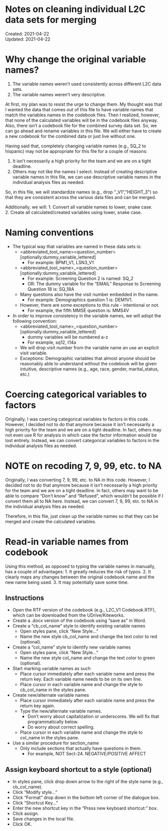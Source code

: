 Notes on cleaning individual L2C data sets for merging
================
Created: 2021-04-22 <br> Updated: 2021-04-22

# Why change the original variable names?

1.  The variable names weren’t used consistently across different L2C
    data sets.  
2.  The variable names weren’t very descriptive.

At first, my plan was to resist the urge to change them. My thought was
that I wanted the data that comes out of this file to have variable
names that match the variables names in the codebook files. Then I
realized, however, that none of the calculated variables will be in the
codebook files anyway. Also, there isn’t a codebook file for the
combined survey data set. So, we can go ahead and rename variables in
this file. We will either have to create a new codebook for the combined
data or just live without one.

Having said that, completely changing variable names (e.g., SQ\_2 to
hispanic) may not be appropriate for this file for a couple of reasons:
1. It isn’t necessarily a high priority for the team and we are on a
tight deadline.  
2. Others may not like the names I select. Instead of creating
descriptive variable names in this file, we can use descriptive variable
names in the individual analysis files as needed.

So, in this file, we will standardize names (e.g., drop
"\_V1“,”HEIGHT\_3") so that they are consistent across the various data
files and can be merged.

Additionally, we will: 1. Convert all variable names to lower, snake
case.  
2. Create all calculated/created variables using lower, snake case.

# Naming conventions

-   The typical way that variables are named in these data sets is:
    -   <abbreviated_tool_name><question_number>\[optionally:dummy\_variable\_lettered\]
        -   For example: BPM1\_V1, LSN3\_V1
    -   <abbreviated_tool_name>\_<question_number>\[optionally:dummy\_variable\_lettered\]
        -   For example: Screening Question 2 is named: SQ\_2
        -   OR: The dummy variable for the “EMAIL” Response to Screening
            Question 18 is: SQ\_18A
    -   Many questions also have the visit number embedded in the name.
        -   For example: Demographics question 1 is: DEM1V1.
    -   However, there are some exceptions to this rule - intentional or
        not.
        -   For example, the fifth MMSE question is: MMS4V
-   In order to improve consistency in the variable names, we will adopt
    the following convention:
    -   <abbreviated_tool_name>\_<question_number>\[optionally:dummy\_variable\_lettered\]
        -   dummy variables will be numbered a-z
        -   For example, sq12, t14a
    -   We will drop visit number from the variable name an use an
        explicit visit variable.
    -   Exceptions: Demographic variables that almost anyone should be
        reasonably able to understand without the codebook will be given
        intuitive, descriptive names (e.g., age, race, gender,
        marital\_status, etc.)

# Coercing categorical variables to factors

Originally, I was coercing categorical variables to factors in this
code. However, I decided not to do that anymore because it isn’t
necessarily a high priority for the team and we are on a tight deadline.
In fact, others may not even use R for analysis in which case the factor
information would be lost entirely. Instead, we can convert categorical
variables to factors in the individual analysis files as needed.

# NOTE on recoding 7, 9, 99, etc. to NA

Originally, I was converting 7, 9, 99, etc. to NA in this code. However,
I decided not to do that anymore because it isn’t necessarily a high
priority for the team and we are on a tight deadline. In fact, others
may want to be able to compare “Don’t know” and “Refused”, which
wouldn’t be possible if I convert them all to NA here. Instead, we can
convert 7, 9, 99, etc. to NA in the individual analysis files as needed.

Therefore, in this file, just clean up the variable names so that they
can be merged and create the calculated variables.

# Read-in variable names from codebook

Using this method, as opposed to typing the variable names in manually,
has a couple of advantages: 1. It greatly reduces the risk of typos. 2.
It clearly maps any changes between the original codebook name and the
new name being used. 3. It may potentially save some time.

## Instructions

-   Open the RTF version of the codebook (e.g., L2C\_V1 Codebook.RTF),
    which can be downloaded from the UDrive/Kiteworks.
-   Create a .docx version of the codebook using “save as” in Word.
-   Create a “cb\_col\_name” style to identify existing variable names
    -   Open styles pane, click “New Style…”
    -   Name the new style cb\_col\_name and change the text color to
        red (optional).
-   Create a “col\_name” style to identify new variable names
    -   Open styles pane, click “New Style…”
    -   Name the new style col\_name and change the text color to green
        (optional).
-   Start marking variable names as such
    -   Place cursor immediately after each variable name and press the
        return key. Each variable name needs to be on its own line.
    -   Place cursor in each variable name and change the style to
        cb\_col\_name in the styles pane.
-   Create new/alternate variable names
    -   Place cursor immediately after each variable name and press the
        return key again.
    -   Type the new/alternate variable names.
        -   Don’t worry about capitalization or underscores. We will fix
            that programmatically below.
        -   Do worry about correct spelling.
    -   Place cursor in each variable name and change the style to
        col\_name in the styles pane.
-   Use a similar procedure for section\_name
    -   Only include sections that actually have questions in them.
        -   For example, NOT Sect-24. NEGATIVE/POSITIVE AFFECT

## Assign keyboard shortcut to a style (optional)

-   In styles pane, click drop down arrow to the right of the style name
    (e.g., cb\_col\_name).
-   Click “Modify style…”
-   Click “Format” drop down in the bottom left corner of the dialogue
    box.
-   Click “Shortcut Key…”
-   Enter the new shortcut key in the “Press new keyboard shortcut:”
    box.
-   Click assign.
-   Save changes in the local file.
-   Click OK.
